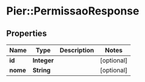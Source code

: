 # Pier::PermissaoResponse

## Properties
Name | Type | Description | Notes
------------ | ------------- | ------------- | -------------
**id** | **Integer** |  | [optional] 
**nome** | **String** |  | [optional] 


